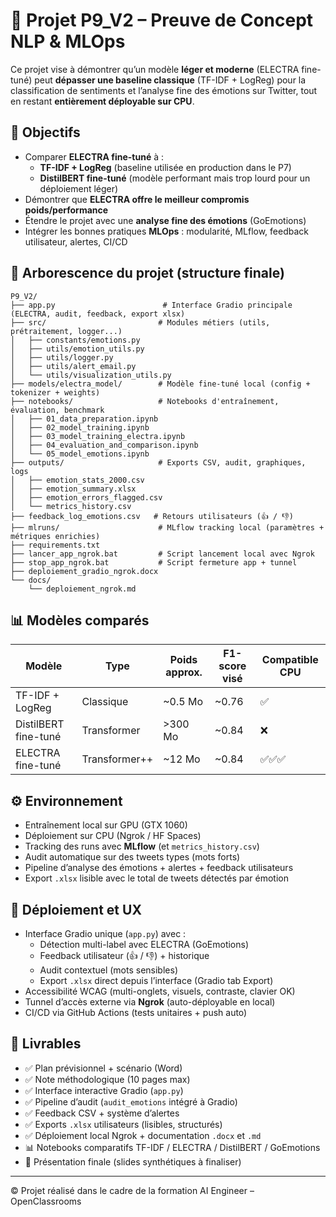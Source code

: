 # 🧠 Projet P9_V2 – Preuve de Concept NLP & MLOps

Ce projet vise à démontrer qu’un modèle **léger et moderne** (ELECTRA fine-tuné) peut **dépasser une baseline classique** (TF-IDF + LogReg) pour la classification de sentiments et l’analyse fine des émotions sur Twitter, tout en restant **entièrement déployable sur CPU**.

## 🎯 Objectifs
- Comparer **ELECTRA fine-tuné** à :
  - **TF-IDF + LogReg** (baseline utilisée en production dans le P7)
  - **DistilBERT fine-tuné** (modèle performant mais trop lourd pour un déploiement léger)
- Démontrer que **ELECTRA offre le meilleur compromis poids/performance**
- Étendre le projet avec une **analyse fine des émotions** (GoEmotions)
- Intégrer les bonnes pratiques **MLOps** : modularité, MLflow, feedback utilisateur, alertes, CI/CD

## 🧱 Arborescence du projet (structure finale)
```
P9_V2/
├── app.py                        # Interface Gradio principale (ELECTRA, audit, feedback, export xlsx)
├── src/                         # Modules métiers (utils, prétraitement, logger...)
│   ├── constants/emotions.py
│   ├── utils/emotion_utils.py
│   ├── utils/logger.py
│   ├── utils/alert_email.py
│   └── utils/visualization_utils.py
├── models/electra_model/        # Modèle fine-tuné local (config + tokenizer + weights)
├── notebooks/                   # Notebooks d'entraînement, évaluation, benchmark
│   ├── 01_data_preparation.ipynb
│   ├── 02_model_training.ipynb
│   ├── 03_model_training_electra.ipynb
│   ├── 04_evaluation_and_comparison.ipynb
│   └── 05_model_emotions.ipynb
├── outputs/                     # Exports CSV, audit, graphiques, logs
│   ├── emotion_stats_2000.csv
│   ├── emotion_summary.xlsx
│   ├── emotion_errors_flagged.csv
│   └── metrics_history.csv
├── feedback_log_emotions.csv   # Retours utilisateurs (👍 / 👎)
├── mlruns/                      # MLflow tracking local (paramètres + métriques enrichies)
├── requirements.txt
├── lancer_app_ngrok.bat         # Script lancement local avec Ngrok
├── stop_app_ngrok.bat           # Script fermeture app + tunnel
├── deploiement_gradio_ngrok.docx
└── docs/
    └── deploiement_ngrok.md
```

## 📊 Modèles comparés
| Modèle               | Type          | Poids approx. | F1-score visé | Compatible CPU |
|----------------------|---------------|---------------|----------------|----------------|
| TF-IDF + LogReg      | Classique     | ~0.5 Mo       | ~0.76          | ✅             |
| DistilBERT fine-tuné | Transformer   | >300 Mo       | ~0.84          | ❌             |
| ELECTRA fine-tuné    | Transformer++ | ~12 Mo        | ~0.84          | ✅✅✅           |

## ⚙️ Environnement
- Entraînement local sur GPU (GTX 1060)
- Déploiement sur CPU (Ngrok / HF Spaces)
- Tracking des runs avec **MLflow** (et `metrics_history.csv`)
- Audit automatique sur des tweets types (mots forts)
- Pipeline d’analyse des émotions + alertes + feedback utilisateurs
- Export `.xlsx` lisible avec le total de tweets détectés par émotion

## 🚀 Déploiement et UX
- Interface Gradio unique (`app.py`) avec :
  - Détection multi-label avec ELECTRA (GoEmotions)
  - Feedback utilisateur (👍 / 👎) + historique
  - Audit contextuel (mots sensibles)
  - Export `.xlsx` direct depuis l’interface (Gradio tab Export)
- Accessibilité WCAG (multi-onglets, visuels, contraste, clavier OK)
- Tunnel d’accès externe via **Ngrok** (auto-déployable en local)
- CI/CD via GitHub Actions (tests unitaires + push auto)

## 📄 Livrables
- ✅ Plan prévisionnel + scénario (Word)
- ✅ Note méthodologique (10 pages max)
- ✅ Interface interactive Gradio (`app.py`)
- ✅ Pipeline d’audit (`audit_emotions` intégré à Gradio)
- ✅ Feedback CSV + système d’alertes
- ✅ Exports `.xlsx` utilisateurs (lisibles, structurés)
- ✅ Déploiement local Ngrok + documentation `.docx` et `.md`
- 📊 Notebooks comparatifs TF-IDF / ELECTRA / DistilBERT / GoEmotions
- 🎤 Présentation finale (slides synthétiques à finaliser)

---

© Projet réalisé dans le cadre de la formation AI Engineer – OpenClassrooms
